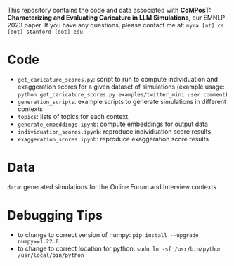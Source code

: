 This repository contains the code and data associated with **CoMPosT: Characterizing and Evaluating Caricature in LLM Simulations**, our EMNLP 2023 paper. If you have any questions, please contact me at: `myra [at] cs [dot] stanford [dot] edu`

# Code
- `get_caricature_scores.py`: script to run to compute individuation and exaggeration scores for a given dataset of simulations (example usage: `python get_caricature_scores.py examples/twitter_mini user comment`)
- `generation_scripts`: example scripts to generate simulations in different contexts 
- `topics`: lists of topics for each context.
- `generate_embeddings.ipynb`: compute embeddings for output data
- `individuation_scores.ipynb`: reproduce individuation score results
- `exaggeration_scores.ipynb`: reproduce exaggeration score results

# Data
`data`: generated simulations for the Online Forum and Interview contexts

# Debugging Tips
- to change to correct version of numpy: `pip install --upgrade  numpy==1.22.0`
- to change to correct location for python: `sudo ln -sf /usr/bin/python /usr/local/bin/python`
